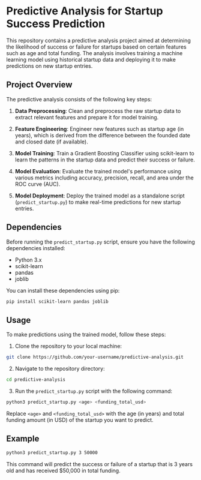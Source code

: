 # Predictive Analysis for Startup Success Prediction

This repository contains a predictive analysis project aimed at determining the likelihood of success or failure for startups based on certain features such as age and total funding. The analysis involves training a machine learning model using historical startup data and deploying it to make predictions on new startup entries.

## Project Overview

The predictive analysis consists of the following key steps:

1. **Data Preprocessing**: Clean and preprocess the raw startup data to extract relevant features and prepare it for model training.

2. **Feature Engineering**: Engineer new features such as startup age (in years), which is derived from the difference between the founded date and closed date (if available).

3. **Model Training**: Train a Gradient Boosting Classifier using scikit-learn to learn the patterns in the startup data and predict their success or failure.

4. **Model Evaluation**: Evaluate the trained model's performance using various metrics including accuracy, precision, recall, and area under the ROC curve (AUC).

5. **Model Deployment**: Deploy the trained model as a standalone script (`predict_startup.py`) to make real-time predictions for new startup entries.

## Dependencies

Before running the `predict_startup.py` script, ensure you have the following dependencies installed:

- Python 3.x
- scikit-learn
- pandas
- joblib

You can install these dependencies using pip:

```bash
pip install scikit-learn pandas joblib
```

## Usage

To make predictions using the trained model, follow these steps:

1. Clone the repository to your local machine:

```bash
git clone https://github.com/your-username/predictive-analysis.git
```

2. Navigate to the repository directory:

```bash
cd predictive-analysis
```

3. Run the `predict_startup.py` script with the following command:

```bash
python3 predict_startup.py <age> <funding_total_usd>
```

Replace `<age>` and `<funding_total_usd>` with the age (in years) and total funding amount (in USD) of the startup you want to predict.

## Example

```bash
python3 predict_startup.py 3 50000
```

This command will predict the success or failure of a startup that is 3 years old and has received $50,000 in total funding.